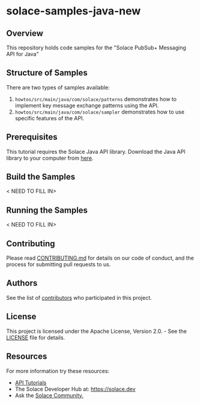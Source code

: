 # solace-samples-java-new

## Overview
This repository holds code samples for the "Solace PubSub+ Messaging API for Java" 

## Structure of Samples
There are two types of samples available: 
1. `howtos/src/main/java/com/solace/patterns` demonstrates how to implement key message exchange patterns using the API. 
1. `howtos/src/main/java/com/solace/sampler` demonstrates how to use specific features of the API.  

## Prerequisites
This tutorial requires the Solace Java API library. Download the Java API library to your computer from [here]().

## Build the Samples
< NEED TO FILL IN>

## Running the Samples
< NEED TO FILL IN>


## Contributing

Please read [CONTRIBUTING.md](CONTRIBUTING.md) for details on our code of conduct, and the process for submitting pull requests to us.

## Authors

See the list of [contributors](https://github.com/SolaceSamples/solace-samples-java-new/contributors) who participated in this project.

## License

This project is licensed under the Apache License, Version 2.0. - See the [LICENSE](LICENSE) file for details.

## Resources

For more information try these resources:

- [API Tutorials](https://tutorials.solace.dev/)
- The Solace Developer Hub at: https://solace.dev
- Ask the [Solace Community.](http://dev.solace.com/community/)


